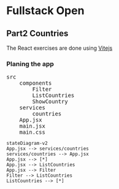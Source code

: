 # Fullstack Open
## Part2 Countries

The React exercises are done using [Vitejs](https://vitejs.dev/guide/)

### Planing the app
<pre>
src
    components
        Filter
        ListCountries
        ShowCountry
    services
        countries
    App.jsx
    main.jsx
    main.css
</pre>

```mermaid
stateDiagram-v2
App.jsx --> services/countries
services/countries --> App.jsx
App.jsx --> [*]
App.jsx --> ListCountries
App.jsx --> Filter
Filter --> ListCountries
ListCountries --> [*]
```
